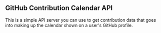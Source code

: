 ## GitHub Contribution Calendar API

This is a simple API server you can use to get contribution data that goes into making up the calendar shown on a user's GitHub profile. 

